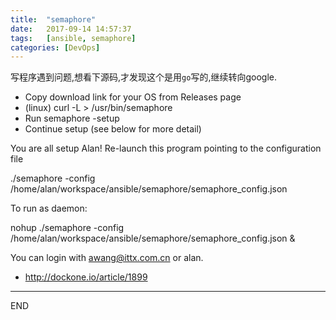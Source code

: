 ```yaml
---
title:  "semaphore"
date:   2017-09-14 14:57:37
tags:   [ansible, semaphore]
categories: [DevOps]
---
```


写程序遇到问题,想看下源码,才发现这个是用`go`写的,继续转向google.

- Copy download link for your OS from Releases page
- (linux) curl -L <link> > /usr/bin/semaphore
- Run semaphore -setup
- Continue setup (see below for more detail)


 You are all setup Alan!
 Re-launch this program pointing to the configuration file

./semaphore -config /home/alan/workspace/ansible/semaphore/semaphore_config.json

 To run as daemon:

nohup ./semaphore -config /home/alan/workspace/ansible/semaphore/semaphore_config.json &

 You can login with awang@ittx.com.cn or alan.


- http://dockone.io/article/1899
---
END
